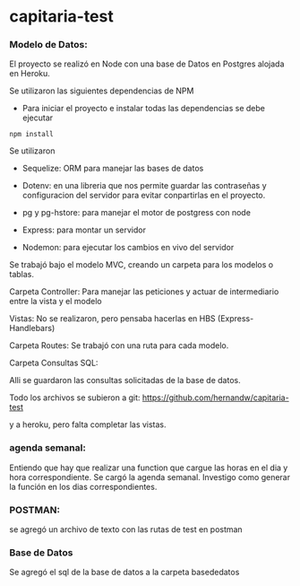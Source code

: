 ﻿# capitaria-test

### Modelo de Datos:

El proyecto se realizó en Node con una base de Datos en Postgres alojada en Heroku.

Se utilizaron las siguientes dependencias de NPM

- Para iniciar el proyecto e instalar todas las dependencias se debe ejecutar

```
npm install
```

Se utilizaron

- Sequelize: ORM para manejar las bases de datos

- Dotenv: en una libreria que nos permite guardar las contraseñas y configuracion del servidor para evitar conpartirlas en el proyecto.

- pg y pg-hstore: para manejar el motor de postgress con node

- Express: para montar un servidor

- Nodemon: para ejecutar los cambios en vivo del servidor


Se trabajó bajo el modelo MVC, creando un carpeta para los modelos o tablas.

Carpeta Controller: Para manejar las peticiones y actuar de intermediario entre la vista y el modelo

Vistas: No se realizaron, pero pensaba hacerlas en HBS (Express-Handlebars)


Carpeta Routes: Se trabajó con una ruta para cada modelo.


Carpeta Consultas SQL:

Alli se guardaron las consultas solicitadas de la base de datos.

Todo los archivos se subieron a git:
https://github.com/hernandw/capitaria-test

y a heroku, pero falta completar las vistas.

### agenda semanal: 

Entiendo que hay que realizar una function que cargue las horas en el dia y hora correspondiente. Se cargó la agenda semanal. Investigo como generar la función en los dias correspondientes.

### POSTMAN:

se agregó un archivo de texto con las rutas de test en postman

### Base de Datos

Se agregó el sql de la base de datos a la carpeta basededatos

